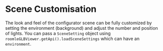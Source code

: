 # Scene Customisation

The look and feel of the configurator scene can be fully customized by setting the environment (background) and adjust the number and position of lights. You can pass a `SceneSetting` object using `roomleGLBViewer.getApi().loadSceneSettings` which can have an `environment`.
